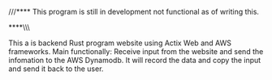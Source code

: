 ///****
      This program is still in development 
      not functional as of writing this. 
      
****\\\\\

This a is backend Rust program website using Actix Web and AWS frameworks.
  Main functionally:
       Receive input from the website and send the infomation to the AWS Dynamodb. It will record the data and copy the input and send it back to the user.
